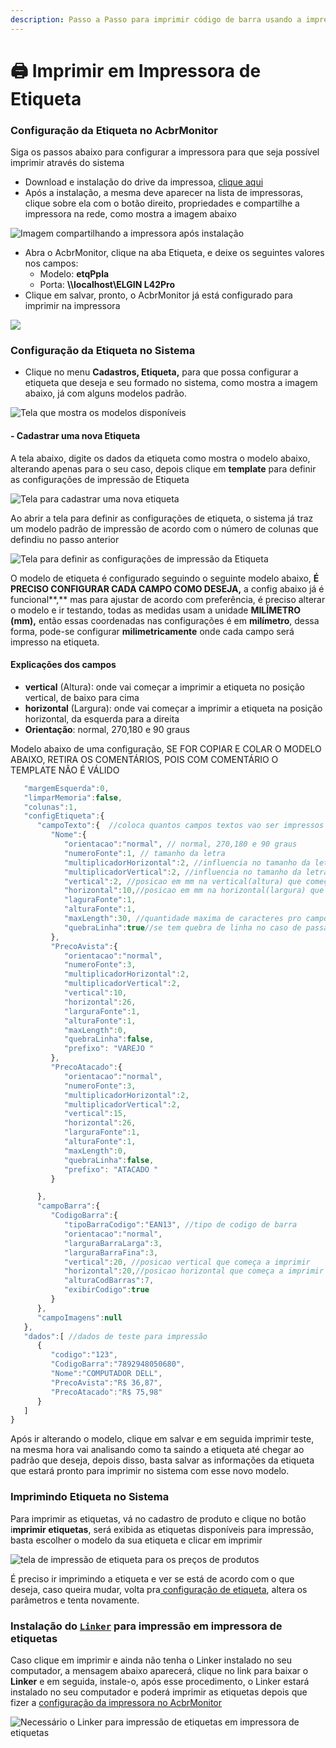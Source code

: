 ```yaml
---
description: Passo a Passo para imprimir código de barra usando a impressora de Etiqueta
---
```


# 🖨 Imprimir em Impressora de Etiqueta

### Configuração da Etiqueta no AcbrMonitor

Siga os passos abaixo para configurar a impressora para que seja possível imprimir através do sistema

* Download e instalação do drive da impressoa, [clique aqui](https://www.bztech.com.br/arquivos/driver-elgin-l42.zip)
* Após a instalação, a mesma deve aparecer na lista de impressoras, clique sobre ela com o botão direito, propriedades e compartilhe a impressora na rede, como mostra a imagem abaixo

![Imagem compartilhando a impressora após instalação](<../../../../.gitbook/assets/image (158).png>)

* Abra o AcbrMonitor, clique na aba Etiqueta, e deixe os seguintes valores nos campos:
  * Modelo: **etqPpla**
  * Porta: **\\\localhost\ELGIN L42Pro**
* Clique em salvar, pronto, o AcbrMonitor já está configurado para imprimir na impressora

![](<../../../../.gitbook/assets/image (164).png>)

### **Configuração da Etiqueta no Sistema**

* Clique no menu **Cadastros, Etiqueta,** para que possa configurar a etiqueta que deseja e seu formado no sistema, como mostra a imagem abaixo, já com alguns modelos padrão.



![Tela que mostra os modelos disponíveis](<../../../../.gitbook/assets/image (172).png>)

#### - Cadastrar uma nova Etiqueta

A tela abaixo, digite os dados da etiqueta como mostra o modelo abaixo, alterando apenas para o seu caso, depois clique em **template** para definir as configurações de impressão de Etiqueta

![Tela para cadastrar uma nova etiqueta](<../../../../.gitbook/assets/image (165).png>)

Ao abrir a tela para definir as configurações de etiqueta, o sistema já traz um modelo padrão de impressão de acordo com o número de colunas que defindiu no passo anterior

![Tela para definir as configurações de impressão da Etiqueta](<../../../../.gitbook/assets/image (174).png>)

O modelo de etiqueta é configurado seguindo o seguinte modelo abaixo, **É PRECISO CONFIGURAR CADA CAMPO COMO DESEJA,** a config abaixo já é funcional**,** mas para ajustar de acordo com preferência, é preciso alterar o modelo e ir testando, todas as medidas usam a unidade **MILÍMETRO (mm),** então essas coordenadas nas configurações é em **milímetro**, dessa forma, pode-se configurar **milimetricamente** onde cada campo será impresso na etiqueta.

#### Explicações dos campos

* **vertical** (Altura): onde vai começar a imprimir a etiqueta no posição vertical, de baixo para cima
* **horizontal** (Largura): onde vai começar a imprimir a etiqueta na posição horizontal, da esquerda para a direita
* **Orientação**: normal, 270,180 e 90 graus

Modelo abaixo de uma configuração, SE FOR COPIAR E COLAR O MODELO ABAIXO, RETIRA OS COMENTÁRIOS, POIS COM COMENTÁRIO O TEMPLATE NÃO É VÁLIDO

```javascript
   "margemEsquerda":0,
   "limparMemoria":false,
   "colunas":1,
   "configEtiqueta":{
      "campoTexto":{  //coloca quantos campos textos vao ser impressos       
         "Nome":{
            "orientacao":"normal", // normal, 270,180 e 90 graus 
            "numeroFonte":1, // tamanho da letra
            "multiplicadorHorizontal":2, //influencia no tamanho da letra
            "multiplicadorVertical":2, //influencia no tamanho da letra na horizontal   
            "vertical":2, //posicao em mm na vertical(altura) que começa a imprimir
            "horizontal":10,//posicao em mm na horizontal(largura) que começa a imprimir
            "laguraFonte":1,
            "alturaFonte":1,
            "maxLength":30, //quantidade maxima de caracteres pro campo
            "quebraLinha":true//se tem quebra de linha no caso de passar a quantidade maxima
         },
         "PrecoAvista":{
            "orientacao":"normal",
            "numeroFonte":3,
            "multiplicadorHorizontal":2,
            "multiplicadorVertical":2,
            "vertical":10,
            "horizontal":26,
            "larguraFonte":1,
            "alturaFonte":1,
            "maxLength":0,
            "quebraLinha":false,
            "prefixo": "VAREJO "
         },
         "PrecoAtacado":{
            "orientacao":"normal",
            "numeroFonte":3,
            "multiplicadorHorizontal":2,
            "multiplicadorVertical":2,
            "vertical":15,
            "horizontal":26,
            "larguraFonte":1,
            "alturaFonte":1,
            "maxLength":0,
            "quebraLinha":false,
            "prefixo": "ATACADO "
         }

      },
      "campoBarra":{
         "CodigoBarra":{
            "tipoBarraCodigo":"EAN13", //tipo de codigo de barra
            "orientacao":"normal", 
            "larguraBarraLarga":3,
            "larguraBarraFina":3,
            "vertical":20, //posicao vertical que começa a imprimir
            "horizontal":20,//posicao horizontal que começa a imprimir
            "alturaCodBarras":7,
            "exibirCodigo":true
         }
      },
      "campoImagens":null
   },
   "dados":[ //dados de teste para impressão
      {
         "codigo":"123",
         "CodigoBarra":"7892948050680",
         "Nome":"COMPUTADOR DELL",
         "PrecoAvista":"R$ 36,87",         
         "PrecoAtacado":"R$ 75,98"      
      }   
   ]
}
```



Após ir alterando o modelo, clique em salvar e em seguida imprimir teste, na mesma hora vai analisando como ta saindo a etiqueta até chegar ao padrão que deseja, depois disso, basta salvar as informações da etiqueta que estará pronto para imprimir no sistema com esse novo modelo.

### Imprimindo Etiqueta no Sistema

Para imprimir as etiquetas, vá no cadastro de produto e clique no botão i**mprimir etiquetas**, será exibida as etiquetas disponíveis para impressão, basta escolher o modelo da sua etiqueta e clicar em imprimir



![tela de impressão de etiqueta para os preços de produtos](<../../../../.gitbook/assets/image (168).png>)

É preciso ir imprimindo a etiqueta e ver se está de acordo com o que deseja, caso queira mudar, volta pra[ configuração de etiqueta](./#configuracao-da-etiqueta-no-sistema), altera os parâmetros e tenta novamente.

### Instalação do [`Linker`](https://github.com/linksoft-dev/downloads/releases/download/latest/LinkerInstalacao.exe) para impressão em impressora de etiquetas

Caso clique em imprimir e ainda não tenha o Linker instalado no seu computador, a mensagem abaixo aparecerá, clique no link para baixar o **Linker** e em seguida, instale-o, após esse procedimento, o Linker estará instalado no seu computador e poderá imprimir as etiquetas depois que fizer a [configuração da impressora no AcbrMonitor](./#configuracao-da-etiqueta-no-acbrmonitor)

![Necessário o Linker para impressão de etiquetas em impressora de etiquetas](<../../../../.gitbook/assets/image (171).png>)

